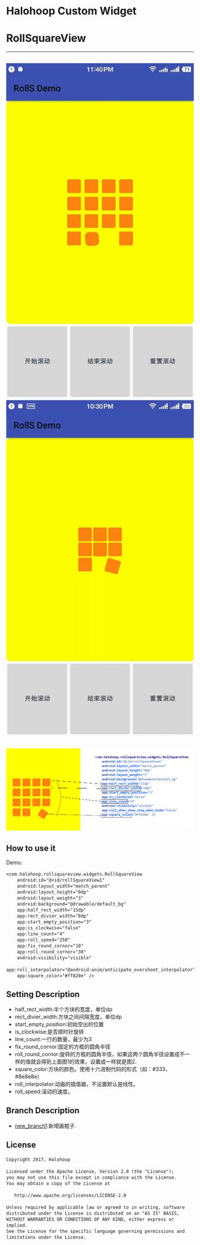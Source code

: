 # Halohoop Custom Widget
# RollSquareView
---
![usage pic](./roll_demo3.gif)
![usage pic](./roll_demo2.gif)
---
![usage pic](./roll_demo.png)
---

## How to use it

Demo:

    <com.halohoop.rollsquareview.widgets.RollSquareView
        android:id="@+id/rollSquareView1"
        android:layout_width="match_parent"
        android:layout_height="0dp"
        android:layout_weight="3"
        android:background="@drawable/default_bg"
        app:half_rect_width="15dp"
        app:rect_divier_width="8dp"
        app:start_empty_position="3"
        app:is_clockwise="false"
        app:line_count="4"
        app:roll_speed="250"
        app:fix_round_cornor="10"
        app:roll_round_cornor="30"
        android:visibility="visible"
        app:roll_interpolator="@android:anim/anticipate_overshoot_interpolator"
        app:square_color="#ff820e" />

## Setting Description

* half\_rect\_width:半个方块的宽度，单位dp
* rect\_divier\_width:方块之间间隔宽度，单位dp
* start\_empty\_position:初始空出的位置
* is\_clockwise:是否顺时针旋转
* line\_count:一行的数量，最少为3
* fix\_round\_cornor:固定的方框的圆角半径
* roll\_round\_cornor:旋转的方框的圆角半径，如果这两个圆角半径设置成不一样的值就会得到上面图1的效果，设置成一样就是图2.
* square\_color:方块的颜色。使用十六进制代码的形式（如：#333、#8e8e8e）
* roll\_interpolator:动画的插值器，不设置默认是线性。
* roll\_speed:滚动的速度。

## Branch Description

* [new_branch1](https://github.com/halohoop/RollSquareView/tree/new_branch1):新增画棍子. 

## License

    Copyright 2017, Halohoop

    Licensed under the Apache License, Version 2.0 (the "License");
    you may not use this file except in compliance with the License.
    You may obtain a copy of the License at

       http://www.apache.org/licenses/LICENSE-2.0

    Unless required by applicable law or agreed to in writing, software
    distributed under the License is distributed on an "AS IS" BASIS,
    WITHOUT WARRANTIES OR CONDITIONS OF ANY KIND, either express or implied.
    See the License for the specific language governing permissions and
    limitations under the License.